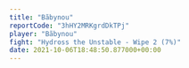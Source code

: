 ```yaml
---
title: "Bãbynou"
reportCode: "3hHY2MRKgrdDkTPj"
player: "Bãbynou"
fight: "Hydross the Unstable - Wipe 2 (7%)"
date: 2021-10-06T18:48:50.877000+00:00
---
```

